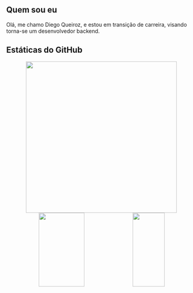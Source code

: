 ## Quem sou eu

Olá, me chamo Diego Queiroz, e estou em transição de carreira, visando torna-se um desenvolvedor backend.

## Estáticas do GitHub 
<main>
    <div align="center">
        <a href="https://github.com/Diegiwg">
            <img
                width="400em"
                src="https://streak-stats.demolab.com?user=Diegiwg&theme=dark&hide_border=true"
            />
        </a>
    </div>
    <div align="center">  
        <img width="49%" height="195px" src="https://github-readme-stats-sigma-five.vercel.app/api?username=diegiwg&show_icons=true&count_private=true&hide_border=true&border_color=ffffff&title_color=DA1313&icon_color=7FFFD4&text_color=c9d1d9&bg_color=0d1117" /> 
        <img width="41%" height="195px" src="https://github-readme-stats-sigma-five.vercel.app/api/top-langs/?username=diegiwg&layout=compact&hide_border=true&title_color=DA1313&text_color=c9d1d9&bg_color=0d1117" />
    </div>
</main>
